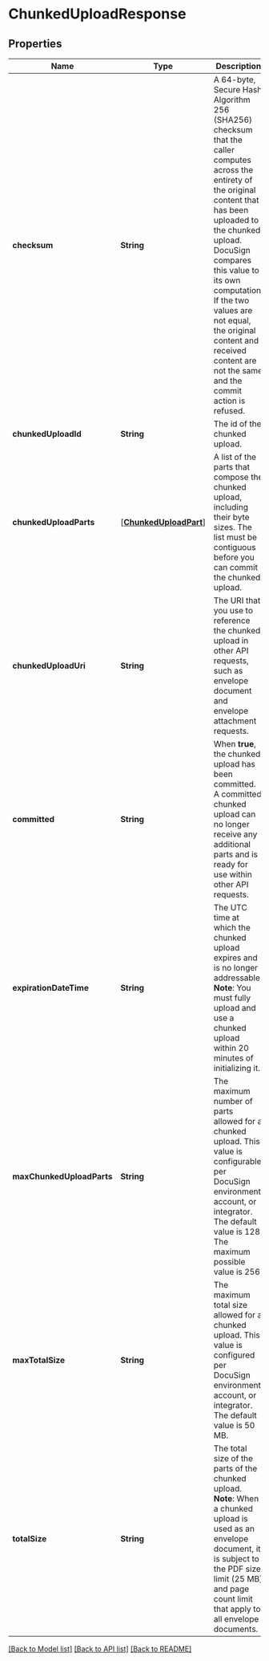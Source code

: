 # ChunkedUploadResponse

## Properties
Name | Type | Description | Notes
------------ | ------------- | ------------- | -------------
**checksum** | **String** | A 64-byte, Secure Hash Algorithm 256 (SHA256) checksum that the caller computes across the entirety of the original content that has been uploaded to the chunked upload. DocuSign compares this value to its own computation. If the two values are not equal, the original content and received content are not the same and the commit action is refused. | [optional] 
**chunkedUploadId** | **String** | The id of the chunked upload.  | [optional] 
**chunkedUploadParts** | [[**ChunkedUploadPart**](ChunkedUploadPart.md)] | A list of the parts that compose the chunked upload, including their byte sizes. The list must be contiguous before you can commit the chunked upload. | [optional] 
**chunkedUploadUri** | **String** | The URI that you use to reference the chunked upload in other API requests, such as envelope document and envelope attachment requests.  | [optional] 
**committed** | **String** | When **true**, the chunked upload has been committed. A committed chunked upload can no longer receive any additional parts and is ready for use within other API requests.  | [optional] 
**expirationDateTime** | **String** | The UTC time at which the chunked upload expires and is no longer addressable.   **Note**: You must fully upload and use a chunked upload within 20 minutes of initializing it.  | [optional] 
**maxChunkedUploadParts** | **String** | The maximum number of parts allowed for a chunked upload. This value is configurable per DocuSign environment, account, or integrator. The default value is 128. The maximum possible value is 256.   | [optional] 
**maxTotalSize** | **String** | The maximum total size allowed for a chunked upload. This value is configured per DocuSign environment, account, or integrator. The default value is 50 MB. | [optional] 
**totalSize** | **String** | The total size of the parts of the chunked upload.  **Note**: When a chunked upload is used as an envelope document, it is subject to the PDF size limit (25 MB) and page count limit that apply to all envelope documents. | [optional] 

[[Back to Model list]](../README.md#documentation-for-models) [[Back to API list]](../README.md#documentation-for-api-endpoints) [[Back to README]](../README.md)


